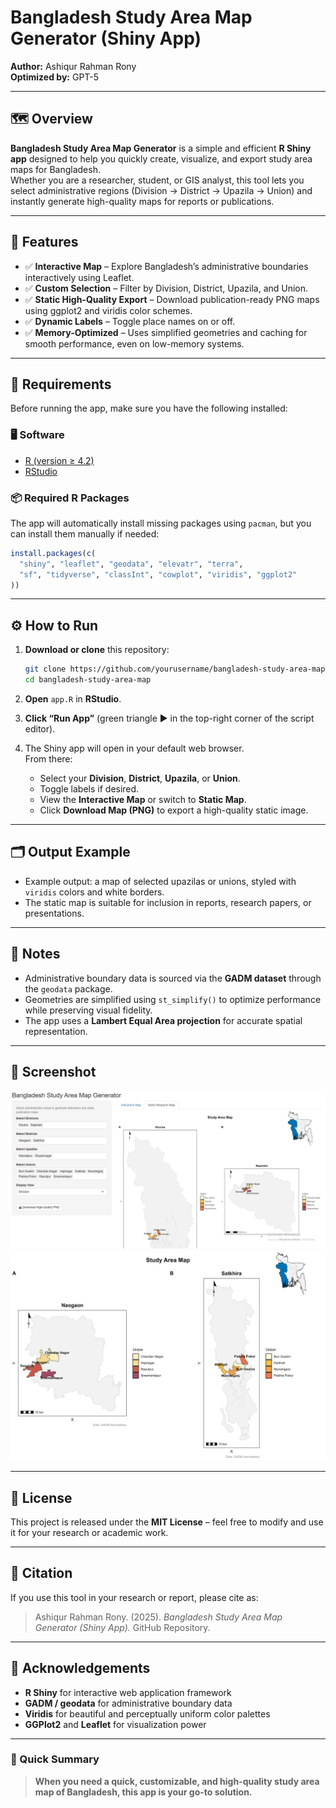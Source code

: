 # Bangladesh Study Area Map Generator (Shiny App)

**Author:** Ashiqur Rahman Rony  
**Optimized by:** GPT-5 

---

## 🗺️ Overview

**Bangladesh Study Area Map Generator** is a simple and efficient **R Shiny app** designed to help you quickly create, visualize, and export study area maps for Bangladesh.  
Whether you are a researcher, student, or GIS analyst, this tool lets you select administrative regions (Division → District → Upazila → Union) and instantly generate high-quality maps for reports or publications.

---

## 🚀 Features

- ✅ **Interactive Map** – Explore Bangladesh’s administrative boundaries interactively using Leaflet.  
- ✅ **Custom Selection** – Filter by Division, District, Upazila, and Union.  
- ✅ **Static High-Quality Export** – Download publication-ready PNG maps using ggplot2 and viridis color schemes.  
- ✅ **Dynamic Labels** – Toggle place names on or off.  
- ✅ **Memory-Optimized** – Uses simplified geometries and caching for smooth performance, even on low-memory systems.  

---

## 🧩 Requirements

Before running the app, make sure you have the following installed:

### 🖥️ Software
- [R (version ≥ 4.2)](https://cran.r-project.org/)
- [RStudio](https://posit.co/download/rstudio/)

### 📦 Required R Packages
The app will automatically install missing packages using `pacman`, but you can install them manually if needed:

```r
install.packages(c(
  "shiny", "leaflet", "geodata", "elevatr", "terra", 
  "sf", "tidyverse", "classInt", "cowplot", "viridis", "ggplot2"
))
```

---

## ⚙️ How to Run

1. **Download or clone** this repository:
   ```bash
   git clone https://github.com/yourusername/bangladesh-study-area-map.git
   cd bangladesh-study-area-map
   ```

2. **Open** `app.R` in **RStudio**.

3. **Click “Run App”** (green triangle ▶️ in the top-right corner of the script editor).

4. The Shiny app will open in your default web browser.  
   From there:
   - Select your **Division**, **District**, **Upazila**, or **Union**.
   - Toggle labels if desired.
   - View the **Interactive Map** or switch to **Static Map**.
   - Click **Download Map (PNG)** to export a high-quality static image.

---

## 🗂️ Output Example

- Example output: a map of selected upazilas or unions, styled with `viridis` colors and white borders.
- The static map is suitable for inclusion in reports, research papers, or presentations.

---

## 🧠 Notes

- Administrative boundary data is sourced via the **GADM dataset** through the `geodata` package.  
- Geometries are simplified using `st_simplify()` to optimize performance while preserving visual fidelity.  
- The app uses a **Lambert Equal Area projection** for accurate spatial representation.

---

## 📸 Screenshot
![Bangladesh Study Area Map Generator Screenshot](screenshot/screenshot.PNG)
![Bangladesh Study Area Map Generator Screenshot](screenshot/study_area_map_2025-10-06.png)

---

## 📜 License

This project is released under the **MIT License** – feel free to modify and use it for your research or academic work.

---

## 💬 Citation

If you use this tool in your research or report, please cite as:

> Ashiqur Rahman Rony. (2025). *Bangladesh Study Area Map Generator (Shiny App).* GitHub Repository.

---

## 🤝 Acknowledgements

- **R Shiny** for interactive web application framework  
- **GADM / geodata** for administrative boundary data  
- **Viridis** for beautiful and perceptually uniform color palettes  
- **GGPlot2** and **Leaflet** for visualization power  

---

### 🧭 Quick Summary

> **When you need a quick, customizable, and high-quality study area map of Bangladesh, this app is your go-to solution.**
